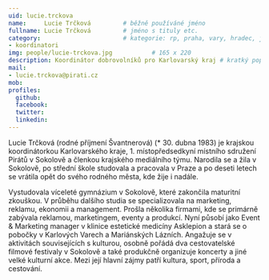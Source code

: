 ```yaml
---
uid: lucie.trckova
name:     Lucie Trčková      	# běžně používáné jméno
fullname: Lucie Trčková  		# jméno s tituly etc.
category:                 		# kategorie: rp, praha, vary, hradec, jmk, senat
- koordinatori
img: people/lucie-trckova.jpg           # 165 x 220
description: Koordinátor dobrovolníků pro Karlovarský kraj # kratký popis, max 160 znaků
mail:
- lucie.trckova@pirati.cz
mob: 
profiles:
  github:
  facebook:
  twitter:
  linkedin:
---
```


Lucie Trčková (rodné příjmení Švantnerová) (* 30. dubna 1983) je krajskou koordinátorkou Karlovarského kraje, 1. místopředsedkyní místního sdružení Pirátů v Sokolově a členkou krajského mediálního týmu. Narodila se a žila v Sokolově, po střední škole studovala a pracovala v Praze a po deseti letech se vrátila opět do svého rodného města, kde žije i nadále.

Vystudovala víceleté gymnázium v Sokolově, které zakončila maturitní zkouškou. V průběhu dalšího studia se specializovala na marketing, reklamu, ekonomii a management. Prošla několika firmami, kde se primárně zabývala reklamou, marketingem, eventy a produkcí. Nyní působí jako Event & Marketing manager v klinice estetické medicíny Asklepion a stará se o pobočky v Karlových Varech a Mariánských Lázních. Angažuje se v aktivitách souvisejících s kulturou, osobně pořádá dva cestovatelské filmové festivaly v Sokolově a také produkčně organizuje koncerty a jiné velké kulturní akce. Mezi její hlavní zájmy patří kultura, sport, příroda a cestování.
